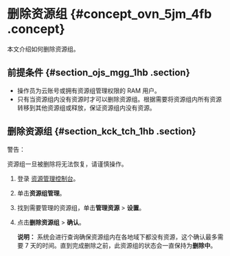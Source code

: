 # 删除资源组 {#concept_ovn_5jm_4fb .concept}

本文介绍如何删除资源组。

## 前提条件 {#section_ojs_mgg_1hb .section}

-   操作员为云账号或拥有资源组管理权限的 RAM 用户。
-   只有当资源组内没有资源时才可以删除资源组。根据需要将资源组内所有资源转移到其他资源组或释放，保证资源组内没有资源。

## 删除资源组 {#section_kck_tch_1hb .section}

警告：

资源组一旦被删除将无法恢复，请谨慎操作。

1.  登录 [资源管理控制台](https://resourcemanager.console.aliyun.com/)。
2.  单击**资源组管理**。
3.  找到需要管理的资源组，单击**管理资源** \> **设置**。
4.  点击**删除资源组** \> **确认**。

    **说明：** 系统会进行查询确保资源组内在各地域下都没有资源，这个确认最多需要 7 天的时间。直到完成删除之前，此资源组的状态会一直保持为**删除中**。


